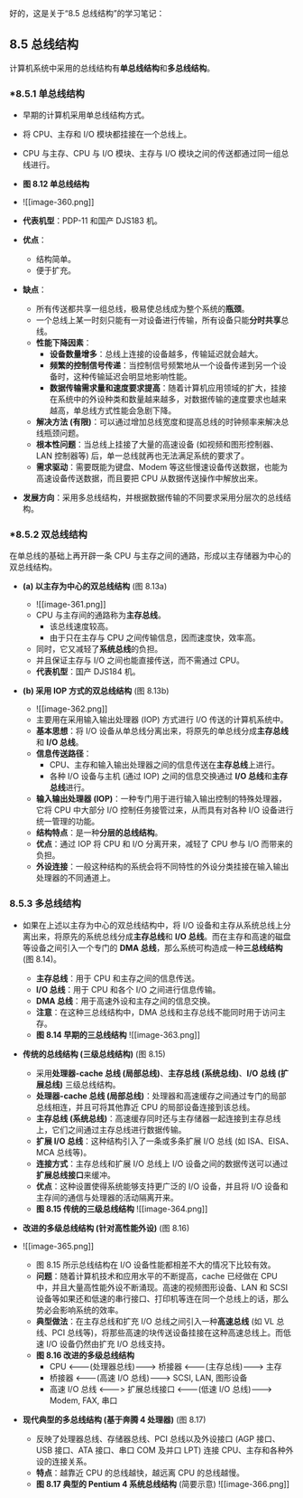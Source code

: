 好的，这是关于“8.5 总线结构”的学习笔记：

## 8.5 总线结构

计算机系统中采用的总线结构有**单总线结构**和**多总线结构**。

### *8.5.1 单总线结构

*   早期的计算机采用单总线结构方式。
*   将 CPU、主存和 I/O 模块都挂接在一个总线上。
*   CPU 与主存、CPU 与 I/O 模块、主存与 I/O 模块之间的传送都通过同一组总线进行。
*   **图 8.12 单总线结构**
* ![[image-360.png]]
  
*   **代表机型**：PDP-11 和国产 DJS183 机。

*   **优点**：
    *   结构简单。
    *   便于扩充。

*   **缺点**：
    *   所有传送都共享一组总线，极易使总线成为整个系统的**瓶颈**。
    *   一个总线上某一时刻只能有一对设备进行传输，所有设备只能**分时共享**总线。
    *   **性能下降因素**：
        *   **设备数量增多**：总线上连接的设备越多，传输延迟就会越大。
        *   **频繁的控制信号传递**：当控制信号频繁地从一个设备传递到另一个设备时，这种传输延迟会明显地影响性能。
        *   **数据传输需求量和速度要求提高**：随着计算机应用领域的扩大，挂接在系统中的外设种类和数量越来越多，对数据传输的速度要求也越来越高，单总线方式性能会急剧下降。
    *   **解决方法 (有限)**：可以通过增加总线宽度和提高总线的时钟频率来解决总线瓶颈问题。
    *   **根本性问题**：当总线上挂接了大量的高速设备 (如视频和图形控制器、LAN 控制器等) 后，单一总线就再也无法满足系统的要求了。
    *   **需求驱动**：需要既能为键盘、Modem 等这些慢速设备传送数据，也能为高速设备传送数据，而且要把 CPU 从数据传送操作中解放出来。

*   **发展方向**：采用多总线结构，并根据数据传输的不同要求采用分层次的总线结构。

### *8.5.2 双总线结构

在单总线的基础上再开辟一条 CPU 与主存之间的通路，形成以主存储器为中心的双总线结构。

*   **(a) 以主存为中心的双总线结构** (图 8.13a)
	* ![[image-361.png]]
    *   CPU 与主存间的通路称为**主存总线**。
        *   该总线速度较高。
        *   由于只在主存与 CPU 之间传输信息，因而速度快，效率高。
    *   同时，它又减轻了**系统总线**的负担。
    *   并且保证主存与 I/O 之间也能直接传送，而不需通过 CPU。
    *   **代表机型**：国产 DJS184 机。

*   **(b) 采用 IOP 方式的双总线结构** (图 8.13b)
	* ![[image-362.png]]
    *   主要用在采用输入输出处理器 (IOP) 方式进行 I/O 传送的计算机系统中。
    *   **基本思想**：将 I/O 设备从单总线分离出来，将原先的单总线分成**主存总线**和 **I/O 总线**。
    *   **信息传送路径**：
        *   CPU、主存和输入输出处理器之间的信息传送在**主存总线**上进行。
        *   各种 I/O 设备与主机 (通过 IOP) 之间的信息交换通过 **I/O 总线**和**主存总线**进行。
    *   **输入输出处理器 (IOP)**：一种专门用于进行输入输出控制的特殊处理器，它将 CPU 中大部分 I/O 控制任务接管过来，从而具有对各种 I/O 设备进行统一管理的功能。
    *   **结构特点**：是一种**分层的总线结构**。
    *   **优点**：通过 IOP 将 CPU 和 I/O 分离开来，减轻了 CPU 参与 I/O 而带来的负担。
    *   **外设连接**：一般这种结构的系统会将不同特性的外设分类挂接在输入输出处理器的不同通道上。


### 8.5.3 多总线结构

*   如果在上述以主存为中心的双总线结构中，将 I/O 设备和主存从系统总线上分离出来，将原先的系统总线分成**主存总线**和 **I/O 总线**。而在主存和高速的磁盘等设备之间引入一个专门的 **DMA 总线**，那么系统可构造成一种**三总线结构** (图 8.14)。
    *   **主存总线**：用于 CPU 和主存之间的信息传送。
    *   **I/O 总线**：用于 CPU 和各个 I/O 之间进行信息传输。
    *   **DMA 总线**：用于高速外设和主存之间的信息交换。
    *   **注意**：在这种三总线结构中，DMA 总线和主存总线不能同时用于访问主存。
    *   **图 8.14 早期的三总线结构**
    ![[image-363.png]]

*   **传统的总线结构 (三级总线结构)** (图 8.15)
    *   采用**处理器-cache 总线 (局部总线)**、**主存总线 (系统总线)**、**I/O 总线 (扩展总线)** 三级总线结构。
    *   **处理器-cache 总线 (局部总线)**：处理器和高速缓存之间通过专门的局部总线相连，并且可将其他靠近 CPU 的局部设备连接到该总线。
    *   **主存总线 (系统总线)**：高速缓存同时还与主存储器一起连接到主存总线上，它们之间通过主存总线进行数据传输。
    *   **扩展 I/O 总线**：这种结构引入了一条或多条扩展 I/O 总线 (如 ISA、EISA、MCA 总线等)。
    *   **连接方式**：主存总线和扩展 I/O 总线上 I/O 设备之间的数据传送可以通过**扩展总线接口**来缓冲。
    *   **优点**：这种设置使得系统能够支持更广泛的 I/O 设备，并且将 I/O 设备和主存间的通信与处理器的活动隔离开来。
    *   **图 8.15 传统的三级总线结构**
        ![[image-364.png]]

*   **改进的多级总线结构 (针对高性能外设)** (图 8.16)
* ![[image-365.png]]
    *   图 8.15 所示总线结构在 I/O 设备性能都相差不大的情况下比较有效。
    *   **问题**：随着计算机技术和应用水平的不断提高，cache 已经做在 CPU 中，并且大量高性能外设不断涌现。高速的视频图形设备、LAN 和 SCSI 设备等如果还和低速的串行接口、打印机等连在同一个总线上的话，那么势必会影响系统的效率。
    *   **典型做法**：在主存总线和扩充 I/O 总线之间引入一种**高速总线** (如 VL 总线、PCI 总线等)，将那些高速的块传送设备挂接在这种高速总线上。而低速 I/O 设备仍然由扩充 I/O 总线支持。
    *   **图 8.16 改进的多级总线结构**
        *   CPU <---(处理器总线)---> 桥接器 <---(主存总线)---> 主存
        *   桥接器 <---(高速 I/O 总线)---> SCSI, LAN, 图形设备
        *   高速 I/O 总线 <---> 扩展总线接口 <---(低速 I/O 总线)---> Modem, FAX, 串口

*   **现代典型的多总线结构 (基于奔腾 4 处理器)** (图 8.17)
    *   反映了处理器总线、存储器总线、PCI 总线以及外设接口 (AGP 接口、USB 接口、ATA 接口、串口 COM 及并口 LPT) 连接 CPU、主存和各种外设的连接关系。
    *   **特点**：越靠近 CPU 的总线越快，越远离 CPU 的总线越慢。
    *   **图 8.17 典型的 Pentium 4 系统总线结构** (简要示意)
        ![[image-366.png]]